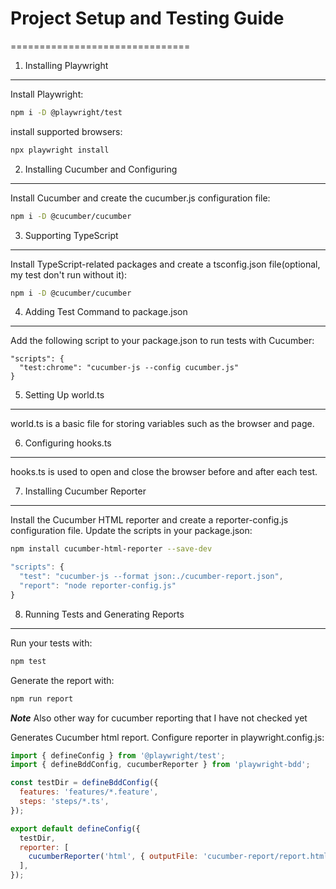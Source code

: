 # Project Setup and Testing Guide
===============================

1. Installing Playwright
-------------------------

Install Playwright:
```bash
npm i -D @playwright/test
```

install supported browsers:
```bash
npx playwright install
```

2. Installing Cucumber and Configuring
-------------------------

Install Cucumber and create the cucumber.js configuration file:
```bash
npm i -D @cucumber/cucumber
```

3. Supporting TypeScript
-------------------------

Install TypeScript-related packages and create a tsconfig.json file(optional, my test don't run without it):
```bash
npm i -D @cucumber/cucumber
```
4. Adding Test Command to package.json
-------------------------

Add the following script to your package.json to run tests with Cucumber:
```TS
"scripts": {
  "test:chrome": "cucumber-js --config cucumber.js"
}
```
5. Setting Up world.ts
-------------------------

world.ts is a basic file for storing variables such as the browser and page.


6. Configuring hooks.ts
-------------------------

hooks.ts is used to open and close the browser before and after each test.

7. Installing Cucumber Reporter
-------------------------

Install the Cucumber HTML reporter and create a reporter-config.js configuration file. Update the scripts in your package.json:
```bash
npm install cucumber-html-reporter --save-dev
```
```ts
"scripts": {
  "test": "cucumber-js --format json:./cucumber-report.json",
  "report": "node reporter-config.js"
}
```

8. Running Tests and Generating Reports
-------------------------

Run your tests with:
```bash
npm test
```
Generate the report with:
```bash
npm run report
```

***Note*** Also other way for cucumber reporting that I have not checked yet

Generates Cucumber html report. Configure reporter in playwright.config.js:
```js
import { defineConfig } from '@playwright/test';
import { defineBddConfig, cucumberReporter } from 'playwright-bdd';

const testDir = defineBddConfig({
  features: 'features/*.feature',
  steps: 'steps/*.ts',
});

export default defineConfig({
  testDir,
  reporter: [
    cucumberReporter('html', { outputFile: 'cucumber-report/report.html' }),  
  ],
});
```




